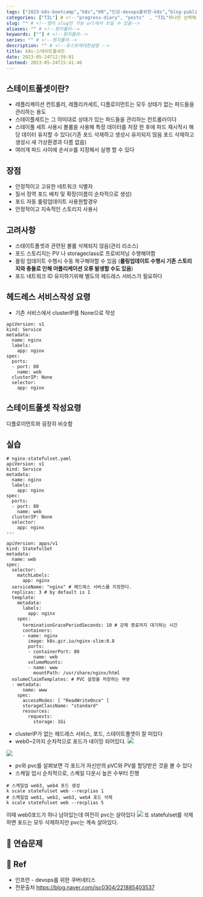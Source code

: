 ```yaml
---
tags: ["2023-k8s-bootcamp","k8s","KR","인강-devops를위한-k8s","blog-published"] 
categories: ["TIL"] # <!--"progress-diary", "posts"  , "TIL"하나만 선택해서보셈 -->
slug: "" # <!--영어 slug만 가능 url에서 보일 수 있음-->
aliases: "" # <!--뭔지몰라-->
keywords: [""] # <!--뭔지몰라-->
series: "" # <!--뭔지몰라-->
description: "" # <!--포스트에대한설명 -->
title: k8s-스테이트풀세트
date: 2023-05-24T12:59:01
lastmod: 2023-05-24T15:41:46
---
```

## 스테이트풀셋이란?

- 레플리케이션 컨트롤러, 레플리카세트, 디플로이먼트는 모두 상태가 없는 파드들을 관리하는 용도
- 스테이플세트는 그 의미대로 상태가 있는 파드들을 관리하는 컨트롤러이다
- 스테이풀 세트 사용시 볼륨을 사용해 특정 데이터를 저장 한 후에 파드 재시작시 해당 데이터 유지할 수 있다(기존 포드 삭제하고 생성시 유지되지 않음 포드 삭제하고 생성시 새 가상환경과 다름 없음)
- 여러개 파드 사이에 순서ㄹ를 지정해서 실행 할 수 있다

## 장점

- 안정적이고 고유한 네트워크 식별자
- 질서 정역 포드 배치 및 확장(이름이 순차적으로 생성)
- 포드 자동 롤링업데이트 사용원할경우
- 안정적이고 지속적인 스토리지 사용시

## 고려사항

- 스테이트풀셋과 관련된 볼륨 삭제되지 않음(관리 리소스)
- 포드 스토리지는 PV 나 storageclass로 프로비저닝 수행해야함
- 롤링 업데이트 수행시 수동 복구해야할 수 있음 (**롤링업데이트 수행시 기존 스토리지와 충돌로 인해 어플리케이션 오류 발생할 수도 있음**)
- 포드 네트워크 ID 유지하기위해 별도의 헤드레스 서비스가 필요하다 

## 헤드레스 서비스작성 요령

- 기존 서비스에서 clusterIP를 None으로 작성

```
apiVersion: v1
kind: Service
metadata:
  name: nginx
  labels:
    app: nginx
spec:
  ports:
  - port: 80
    name: web
  clusterIP: None
  selector:
    app: nginx
```

## 스테이트풀셋 작성요령

디플로이먼트와 굉장히 비슷함


## 실습

```
# nginx-statefulset.yaml
apiVersion: v1
kind: Service
metadata:
  name: nginx
  labels:
    app: nginx
spec:
  ports:
  - port: 80
    name: web
  clusterIP: None
  selector:
    app: nginx
---

apiVersion: apps/v1
kind: StatefulSet
metadata:
  name: web
spec:
  selector:
    matchLabels:
      app: nginx
  serviceName: "nginx" # 헤드레스 서비스를 지정한다.
  replicas: 3 # by default is 1
  template:
    metadata:
      labels:
        app: nginx
    spec:
      terminationGracePeriodSeconds: 10 # 강제 종료까지 대기하는 시간
      containers:
      - name: nginx
        image: k8s.gcr.io/nginx-slim:0.8
        ports:
        - containerPort: 80
          name: web
        volumeMounts:
        - name: www
          mountPath: /usr/share/nginx/html
  volumeClaimTemplates: # PVC 설정을 저장하는 부분
  - metadata:
      name: www
    spec:
      accessModes: [ "ReadWriteOnce" ]
      storageClassName: "standard"
      resources:
        requests:
          storage: 1Gi

```

- clusterIP가 없는 헤드레스 서비스, 포드, 스테이트풀셋이 잘 떠있다
- web0~2까지 순차적으로 포드가 네이밍 되어있다. 
![](https://i.imgur.com/TGiW7Sj.png)


![](https://i.imgur.com/EC3PLEU.png)

-   pv와 pvc를 살펴보면 각 포드가 자신만의 pVC와 PV를 할당받은 것을 볼 수 있다
- 스케일 업시 순차적으로, 스케일 다운시 높은 수부터 진행

```
# 스케일업 web3, web4 포드 생성  
k scale statefulset web --recplias 1 
# 스케일업 web1, web2, web3, web4 포드 삭제 
k scale statefulset web --recplias 5
```
이때 web0포드가 하나 남아있는데 여전히 pvc는 살아있다
![](https://i.imgur.com/KQwnfW5.png)
또 statefulset를 삭제하면 포드는 모두 삭제하지만 pvc는 계속 살아있다.

## 📝 연습문제

## 📑 Ref
- 인프런 - devops를 위한 쿠버네티스
- 전문출처 https://blog.naver.com/isc0304/221885403537
